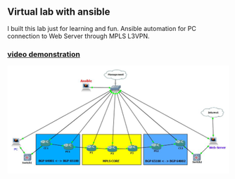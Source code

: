 ######  <h2> Virtual lab with ansible
 
I built this lab just for learning and fun. Ansible automation for PC connection to Web Server through MPLS L3VPN.
<h3><a href="https://arturfatkul.github.io/ansible/">video demonstration</a></h3>

<img src="files/l3vpn-ansible.JPG">


